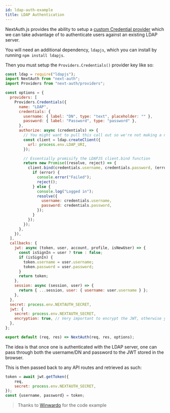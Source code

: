 ```yaml
---
id: ldap-auth-example
title: LDAP Authentication
---
```


NextAuth.js provides the ability to setup a [custom Credential provider](/configuration/providers#sign-in-with-credentials) which we can take advantage of to authenticate users against an existing LDAP server. 

You will need an additional dependency, `ldapjs`, which you can install by running `npm install ldapjs`.

Then you must setup the `Providers.Credentials()` provider key like so:

```js title="[...nextauth].js"
const ldap = require("ldapjs");
import NextAuth from "next-auth";
import Providers from "next-auth/providers";

const options = {
  providers: [
    Providers.Credentials({
      name: "LDAP",
      credentials: {
        username: { label: "DN", type: "text", placeholder: "" },
        password: { label: "Password", type: "password" },
      },
      authorize: async (credentials) => {
        // You might want to pull this call out so we're not making a new LDAP client on every login attemp
        const client = ldap.createClient({
          url: process.env.LDAP_URI,
        });

        // Essentially promisify the LDAPJS client.bind function
        return new Promise((resolve, reject) => {
          client.bind(credentials.username, credentials.password, (error) => {
            if (error) {
              console.error("Failed");
              reject();
            } else {
              console.log("Logged in");
              resolve({
                username: credentials.username,
                password: credentials.password,
              });
            }
          });
        });
      },
    }),
  ],
  callbacks: {
    jwt: async (token, user, account, profile, isNewUser) => {
      const isSignIn = user ? true : false;
      if (isSignIn) {
        token.username = user.username;
        token.password = user.password;
      }
      return token;
    },
    session: async (session, user) => {
      return { ...session, user: { username: user.username } };
    },
  },
  secret: process.env.NEXTAUTH_SECRET,
  jwt: {
    secret: process.env.NEXTAUTH_SECRET,
    encryption: true, // Very important to encrypt the JWT, otherwise you're leaking username+password into the browser
  },
};

export default (req, res) => NextAuth(req, res, options);
```

The idea is that once one is authenticated with the LDAP server, one can pass through both the username/DN and password to the JWT stored in the browser. 

This is then passed back to any API routes and retrieved as such:

```js title="/pages/api/doLDAPWork.js"
token = await jwt.getToken({
	req,
	secret: process.env.NEXTAUTH_SECRET,
});
const {username, password} = token;
```

> Thanks to [Winwardo](https://github.com/Winwardo) for the code example
